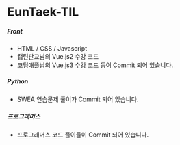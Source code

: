 # EunTaek-TIL

##### Front <br/>
- HTML / CSS / Javascript
- 캡틴판교님의 Vue.js2 수강 코드
- 코딩애플님의 Vue.js3 수강 코드 등이 Commit 되어 있습니다.
##### Python <br/>
- SWEA 연습문제 풀이가 Commit 되어 있습니다.

##### 프로그래머스 <br/>
- 프로그래머스 코드 풀이들이 Commit 되어 있습니다.

